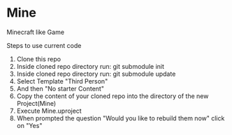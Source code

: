 # Mine
Minecraft like Game

Steps to use current code
1. Clone this repo
2. Inside cloned repo directory run: git submodule init
3. Inside cloned repo directory run: git submodule update
4. Select Template "Third Person"
5. And then "No starter Content"
6. Copy the content of your cloned repo into the directory of the new Project(Mine)
7. Execute Mine.uproject
8. When prompted the question "Would you like to rebuild them now" click on "Yes"
